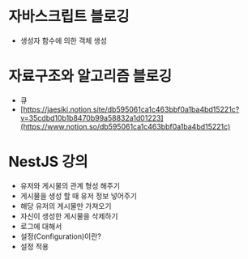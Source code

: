 # 자바스크립트 블로깅

- 생성자 함수에 의한 객체 생성

# 자료구조와 알고리즘 블로깅

- 큐
- [https://jaesiki.notion.site/db595061ca1c463bbf0a1ba4bd15221c?v=35cdbd10b1b8470b99a58832a1d01223](https://www.notion.so/db595061ca1c463bbf0a1ba4bd15221c)

# NestJS 강의

- 유저와 게시물의 관계 형성 해주기
- 게시물을 생성 할 때 유저 정보 넣어주기
- 해당 유저의 게시물만 가져오기
- 자신이 생성한 게시물을 삭제하기
- 로그에 대해서
- 설정(Configuration)이란?
- 설정 적용